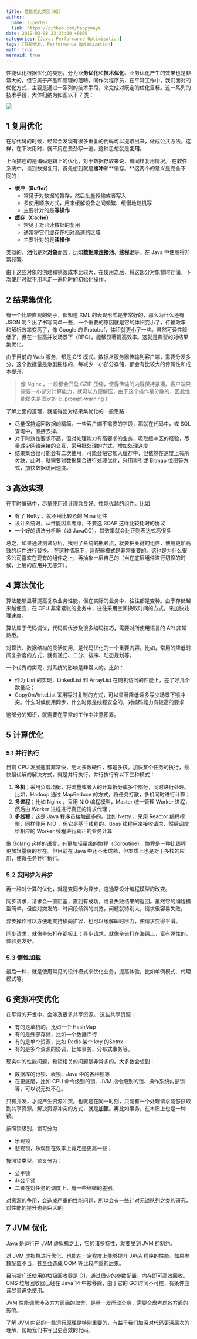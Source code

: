 ```yaml
---
title: 性能优化类别(02)
author:
  name: superhsc
  link: https://github.com/happymaya
date: 2019-03-08 23:33:00 +0800
categories: [Java, Performance Optimization]
tags: [性能优化, Performance Optimization]
math: true
mermaid: true
---
```


性能优化根据优化的类别，分为**业务优化**和**技术优化**。业务优化产生的效果也是非常大的，但它属于产品和管理的范畴。同作为程序员，在平常工作中，我们面对的优化方式，主要是通过一系列的技术手段，来完成对既定的优化目标。这一系列的技术手段，大体归纳为如图以下 7 类：

![](http://assets.processon.com/chart_image/621e36b21e085329a58ae9bc.png)

## 1 复用优化
在写代码的时候，经常会发现有很多重复的代码可以提取出来，做成公共方法。这样，在下次用时，就不用在费劲写一遍。这种思想就是**复用**。

上面描述的是编码逻辑上的优化，对于数据存取来说，有同样复用情况。
在软件系统中，谈到数据复用，首先想到就是**缓冲**和**缓存。**这两个的意义是完全不同的：
- **缓冲（Buffer）**
   - 常见于对数据的暂存，然后批量传输或者写入
   - 多使用顺序方式，用来缓解设备之间频繁、缓慢地随机写
   - 主要针对的是**写操作**
- **缓存（Cache）**
   - 常见于对已读数据的复用
   - 通常将它们缓存在相对高速的区域
   - 主要针对的是**读操作**

类似的，**池化**是对**对象**而言，比如**数据库连接池**、**线程池**等。在 Java 中使用得非常频繁。

由于这些对象的创建和销毁成本比较大，在使用之后，将这部分对象暂时存储，下次使用时就不用再走一遍耗时的初始化操作。

## 2 结果集优化
有一个比较直观的例子，都知道 XML 的表现形式是非常好的，那么为什么还有 JSON 呢？出了书写简单一些，一个重要的原因就是它的体积变小了，传输效率和解析效率变高了，像 Google 的 Protobuf，体积就更小了一些。虽然可读性降低了，但在一些高并发场景下（RPC），能够显著提高效率。这就是典型的对结果集优化。

由于目前的 Web 服务，都是 C/S 模式。数据从服务器传输到客户端，需要分发多分，这个数据量是急剧膨胀的，每减少一小部分存储，都会有比较大的传属性和成本提升。

> 像 Nginx ，一般都会开启 GZIP 压缩，使得传输的内容保持紧凑。客户端只需要一小部分计算能力，就可以方便解压，由于这个操作是分散的，因此性能损失是固定的
{: .prompt-warning }

了解上面的道理，就能得出对结果集优化的一般思路：
- 尽量保持返回数据的精简。一些客户端不需要的字段，那就在代码中，或 SQL 查询中，直接去掉。
- 对于时效性要求不高，但对处理能力有高要求的业务，吸取缓冲区的经验，尽量减少网络连接的交互，采用批处理的方式，增加处理速度
- 结果集合很可能会有二次使用，可能会把它加入缓存中，但依然在速度上有所欠缺，此时，就需要对数据集合进行处理优化，采用索引或 Bitmap 位图等方式，加快数据访问速度。

## 3 高效实现
在平时编码中，尽量使用设计理念良好、性能优越的组件。比如

- 有了 Netty ，就不用比较老的 Mina 组件
- 设计系统时，从性能因素考虑，不要选 SOAP 这样比较耗时的协议
- 一个好的语法分析器（如 JavaCC），其效率就会比正则表达式高很多

总之，如果通过测试分析，找到了系统的瓶颈点，就要把关键的组件，使用更加高效的组件进行替换。
在这种情况下，适配器模式是非常重要的。这也是为什么很多公司喜欢在现有的组件之上，再抽象一层自己的（当在底层组件进行切换的时候，上层的应用并无感知）。

## 4 算法优化
算法能够显著提高复杂业务性能，但在实际的业务中，往往都是变种。由于存储越来越便宜，在 CPU 非常紧张的业务中，往往采用空间换取时间的方式，来加快处理速度。

算法属于代码调优，代码调优涉及很多编码技巧，需要对所使用语言的 API 非常熟悉。

对算法、数据结构的灵活使用，是代码优化的一个重要内容。比如，常用的降低时间复杂度的方式，就有递归、二分、排序、动态规划等。

一个优秀的实现，对系统的影响是非常大的。比如：

- 作为 List 的实现，LinkedList 和 ArrayList 在随机访问的性能上，差了好几个数量级；
- CopyOnWriteList 采用写时复制的方式，可以显著降低读多写少场景下锁冲突。什么时候使用同步，什么时候是线程安全的，对编码能力有较高的要求

这部分的知识，就需要在平常的工作中注意积累。

## 5 计算优化
### 5.1 并行执行
目前 CPU 发展速度非常快，绝大多数硬件，都是多核。加快某个任务的执行，最快最优解的解决方式，就是并行执行。并行执行有以下三种模式：
1. **多机**；采用负载均衡，将流量或者大的计算拆分成多个部分，同时进行处理。比如，Hadoop 通过 MapReduce 的方式，将任务打散，多机同时进行计算；
2. **多进程**；比如 Nginx ，采用 NIO 编程模型，Master 统一管理 Worker 进程，然后由 Worker 进程进行真正的请求代理；
3. **多线程**；这是 Java 程序员接触最多的。比如 Netty ，采用 Reactor 编程模型，同样使用 NIO ，但它是基于线程的。Boss 线程用来接收请求，然后调度给相应的 Worker 线程进行真正的业务计算

像 Golang 这样的语言，有更加轻量级的协程（Coroutine），协程是一种比线程更加轻量级的存在。但目前在 Java 中还不太成熟，但本质上也是对于多核的应用，使得任务并行执行。

### 5.2 变同步为异步
再一种对计算的优化，就是变同步为异步，这通常设计编程模型的改变。

同步请求，请求会一直阻塞，直到有成功，或者失败结果的返回。虽然它的编程模型简单，但应对突发的、时间段倾斜的浏览，问题就特别大，请求很容易失败。

异步操作可以方便地支持横向扩容，也可以缓解瞬时压力，使请求变得平滑。

同步请求，就像拳头打在钢板上；异步请求，就像拳头打在海绵上，富有弹性的，体验更友好。

### 5.3 惰性加载
最后一种，就是使用常见的设计模式来优化业务，提高体验，比如单例模式、代理模式等。

## 6 资源冲突优化
在平常的开发中，会涉及很多共享资源。
这些共享资源：
- 有的是单机的，比如一个 HashMap
- 有的是外部存储，比如一个数据库行
- 有的是单个资源，比如 Redis 某个 key 的Setnx
- 有的是多个资源的协调，比如事务、分布式事务等。

现实中的性能问题，和锁相关的问题是非常多的。大多数会想到：
- 数据库的行锁、表锁、Java 中的各种锁等
- 在更底层，比如 CPU 命令级别的锁、JVM 指令级别的锁、操作系统内部锁等，可以说无处不在。

只有并发，才能产生资源冲突。也就是在同一时刻，只能有一个处理请求能够获取到共享资源。解决资源冲突的方式，就是**加锁**。再比如事务，在本质上也是一种锁。

按照锁级别，锁可分为：
- 乐观锁
- 悲观锁，乐观锁在效率上肯定是更高一些；

按照锁类型，锁又分为：
- 公平锁
- 非公平锁
- 二者在对任务的调度上，有一些细微的差别。

对资源的争用，会造成严重的性能问题，所以会有一些针对无锁队列之类的研究，对性能的提升也是巨大的。

## 7 JVM 优化
Java 是运行在 JVM 虚拟机之上，它的诸多特性，就要受到 JVM 的制约。

对 JVM 虚拟机进行优化，也能在一定程度上能够提升 JAVA 程序的性能。如果参数配置不当，甚至会造成 OOM 等比较严重的后果。

目前被广泛使用的垃圾回收器是 G1，通过很少的参数配置，内存即可高效回收。
CMS 垃圾回收器已经在 Java 14 中被移除，由于它的 GC 时间不可控，有条件应该尽量避免使用。

JVM 性能调优涉及方方面面的取舍，是牵一发而动全身，需要全盘考虑各方面的影响。

了解 JVM 内部的一些运行原理是特别重要的，有益于我们加深对代码更深层次的理解，帮助我们书写出更高效的代码。
